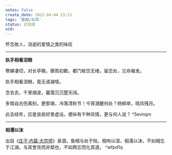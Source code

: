 ```yaml
---
notes: False
create_date: 2022-04-04 23:23
tags: '歌曲/古风'
status: 已完成
uid: 
---
```


怀念故人，消逝的爱情之类的咏叹

---

**执手相看泪眼**

寒蝉凄切，对长亭晚，骤雨初歇。都门帐饮无绪，留恋处，兰舟催发。

执手相看泪眼，竟无语凝噎。

念去去，千里烟波，暮霭沉沉楚天阔。

多情自古伤离别，更那堪，冷落清秋节！今宵酒醒何处？杨柳岸，晓风残月。

此去经年，应是良辰好景虚设。便纵有千种风情，更与何人说？ ^5evnqm

---

**相濡以沫**

出自《[庄子·内篇·大宗师](https://baike.baidu.com/item/%E5%BA%84%E5%AD%90%C2%B7%E5%86%85%E7%AF%87%C2%B7%E5%A4%A7%E5%AE%97%E5%B8%88)》泉涸，鱼相与处于陆，相呴以湿，相濡以沫，不如相忘于江湖。与其誉尧而非桀也，不如两忘而化其道。 ^wfpd1q

